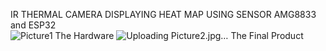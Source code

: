 IR THERMAL CAMERA DISPLAYING HEAT MAP USING SENSOR AMG8833 and ESP32  
![Picture1](https://github.com/discoverycomputer/IR-Thermal-Camera-Displaying-Heat-Map/assets/140111334/fd7d06a9-1f30-4ef8-9644-d8a2629cc2cb)
The Hardware
![Uploading Picture2.jpg…]()
The Final Product
